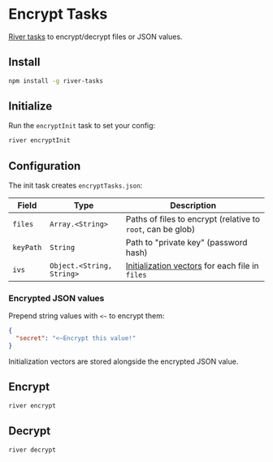 # Encrypt Tasks

[River tasks](https://github.com/invrs/river#readme) to encrypt/decrypt files or JSON values.

## Install

```bash
npm install -g river-tasks
```

## Initialize

Run the `encryptInit` task to set your config:

```bash
river encryptInit
```

## Configuration

The init task creates `encryptTasks.json`:

| Field     | Type                      | Description                                                                                            |
| --------- | ------------------------- | ------------------------------------------------------------------------------------------------------ |
| `files`   | `Array.<String>`          | Paths of files to encrypt (relative to `root`, can be glob)                                            |
| `keyPath` | `String`                  | Path to "private key" (password hash)                                                                  |
| `ivs`     | `Object.<String, String>` | [Initialization vectors](https://en.wikipedia.org/wiki/Initialization_vector) for each file in `files` |

### Encrypted JSON values

Prepend string values with `<~` to encrypt them:

```json
{
  "secret": "<~Encrypt this value!"
}
```

Initialization vectors are stored alongside the encrypted JSON value.

## Encrypt

```bash
river encrypt
```

## Decrypt

```bash
river decrypt
```
